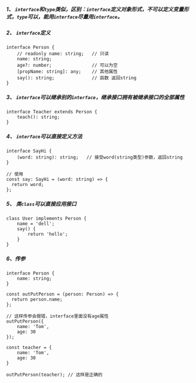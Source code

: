 ##### 1、 `interface`和`type`类似，区别：`interface`定义对象形式，不可以定义变量形式，`type`可以，能用`interface`尽量用`interface`。

##### 2、 `interface`定义

```
interface Person {
    // readonly name: string;   // 只读
    name: string;
    age?: number;               // 可以为空
    [propName: string]: any;    // 其他属性
    say(): string;              // 函数 返回string
}
```

##### 3、 `interface`可以继承别的`interface`，继承接口拥有被继承接口的全部属性

```
interface Teacher extends Person {
    teach(): string;
}
```

##### 4、 `interface`可以直接定义方法

```
interface SayHi {
    (word: string): string;   // 接受word(string类型)参数，返回string
}

// 使用
const say: SayHi = (word: string) => {
  return word;
};
```

##### 5、 类`class`可以直接应用接口

```
class User implements Person {
    name = 'dell';
    say() {
        return 'hello';
    }
}
```

##### 6、传参

```
interface Person {
    name: string;
}

const outPutPerson = (person: Person) => {
  return person.name;
};

// 这样传参会报错，interface里面没有age属性
outPutPerson({
    name: 'Tom',
    age: 30
});

const teacher = {
    name: 'Tom',
    age: 30
}

outPutPerson(teacher); // 这样是正确的
```
